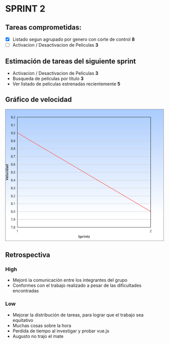 # SPRINT 2

## Tareas comprometidas:
- [x] Listado segun agrupado por genero con corte de control  **8**
- [ ] Activacion / Desactivacion de Peliculas **3**

## Estimación de tareas del siguiente sprint
- Activacion / Desactivacion de Peliculas **3**
- Busqueda de películas por título **3**
- Ver listado de películas estrenadas recientemente **5** 

## Gráfico de velocidad
![sprints](sprint2.png?raw=true "Velocidad en Sprints")

## Retrospectiva

### High
- Mejoró la comunicación entre los integrantes del grupo
- Conformes con el trabajo realizado a pesar de las dificultades encontradas

### Low
- Mejorar la distribución de tareas, para lograr que el trabajo sea equitativo
- Muchas cosas sobre la hora
- Perdida de tiempo al investigar y probar vue.js
- Augusto no trajo el mate
